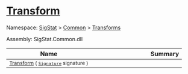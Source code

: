 # [Transform](./HSCPThinning-100663662.md)

Namespace: [SigStat]() > [Common](./../../README.md) > [Transforms](./../README.md)

Assembly: SigStat.Common.dll

| Name | Summary  |
| ------| -----------:|
| <sub>[Transform](./HSCPThinning-100663662.md) ( [`Signature`](./../../Signature.md) signature )</sub> | <img width=225/><sub></sub>
